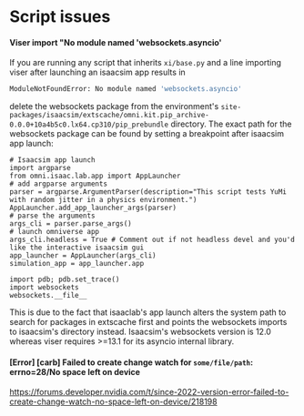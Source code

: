 
# Script issues
#### Viser import "No module named 'websockets.asyncio'
If you are running any script that inherits `xi/base.py` and a line importing viser after launching an isaacsim app results in

```bash
ModuleNotFoundError: No module named 'websockets.asyncio'
```
delete the websockets package from the environment's `site-packages/isaacsim/extscache/omni.kit.pip_archive-0.0.0+10a4b5c0.lx64.cp310/pip_prebundle` directory. The exact path for the websockets package can be found by setting a breakpoint after isaacsim app launch:

```
# Isaacsim app launch
import argparse
from omni.isaac.lab.app import AppLauncher
# add argparse arguments
parser = argparse.ArgumentParser(description="This script tests YuMi with random jitter in a physics environment.")
AppLauncher.add_app_launcher_args(parser)
# parse the arguments
args_cli = parser.parse_args()
# launch omniverse app
args_cli.headless = True # Comment out if not headless devel and you'd like the interactive isaacsim gui
app_launcher = AppLauncher(args_cli)
simulation_app = app_launcher.app

import pdb; pdb.set_trace()
import websockets
websockets.__file__
```

This is due to the fact that isaaclab's app launch alters the system path to search for packages in extscache first and points the websockets imports to isaacsim's directory instead. Isaacsim's websockets version is 12.0 whereas viser requires >=13.1 for its asyncio internal library.

#### [Error] [carb] Failed to create change watch for `some/file/path`: errno=28/No space left on device
https://forums.developer.nvidia.com/t/since-2022-version-error-failed-to-create-change-watch-no-space-left-on-device/218198